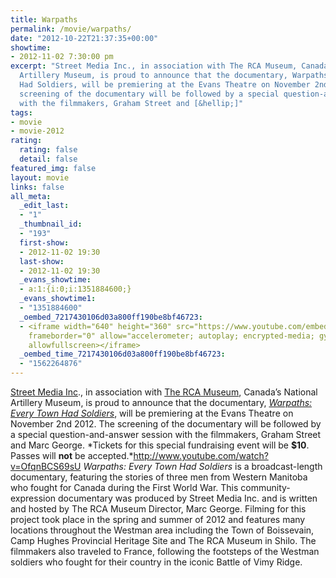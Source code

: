 ```yaml
---
title: Warpaths
permalink: /movie/warpaths/
date: "2012-10-22T21:37:35+00:00"
showtime:
- 2012-11-02 7:30:00 pm
excerpt: "Street Media Inc., in association with The RCA Museum, Canada\u2019s National
  Artillery Museum, is proud to announce that the documentary, Warpaths: Every Town
  Had Soldiers, will be premiering at the Evans Theatre on November 2nd 2012. The
  screening of the documentary will be followed by a special question-and-answer session
  with the filmmakers, Graham Street and [&hellip;]"
tags:
- movie
- movie-2012
rating:
  rating: false
  detail: false
featured_img: false
layout: movie
links: false
all_meta:
  _edit_last:
  - "1"
  _thumbnail_id:
  - "193"
  first-show:
  - 2012-11-02 19:30
  last-show:
  - 2012-11-02 19:30
  _evans_showtime:
  - a:1:{i:0;i:1351884600;}
  _evans_showtime1:
  - "1351884600"
  _oembed_7217430106d03a800ff190be8bf46723:
  - <iframe width="640" height="360" src="https://www.youtube.com/embed/OfqnBCS69sU?feature=oembed"
    frameborder="0" allow="accelerometer; autoplay; encrypted-media; gyroscope; picture-in-picture"
    allowfullscreen></iframe>
  _oembed_time_7217430106d03a800ff190be8bf46723:
  - "1562264876"
---
```


[Street Media Inc](http://www.street-media.ca/)., in association with [The RCA Museum](http://www.rcamuseum.com/), Canada’s National Artillery Museum, is proud to announce that the documentary, [*Warpaths: Every Town Had Soldiers*](http://www.warpathsdocumentary.com/ "Official site"), will be premiering at the Evans Theatre on November 2nd 2012. The screening of the documentary will be followed by a special question-and-answer session with the filmmakers, Graham Street and Marc George. *Tickets for this special fundraising event will be **$10**. Passes will **not** be accepted.*http://www.youtube.com/watch?v=OfqnBCS69sU *Warpaths: Every Town Had Soldiers* is a broadcast-length documentary, featuring the stories of three men from Western Manitoba who fought for Canada during the First World War. This community-expression documentary was produced by Street Media Inc. and is written and hosted by The RCA Museum Director, Marc George. Filming for this project took place in the spring and summer of 2012 and features many locations throughout the Westman area including the Town of Boissevain, Camp Hughes Provincial Heritage Site and The RCA Museum in Shilo. The filmmakers also traveled to France, following the footsteps of the Westman soldiers who fought for their country in the iconic Battle of Vimy Ridge. 